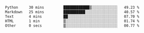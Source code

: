 <!--START_SECTION:waka-->

```txt
Python     30 mins         ████████████▒░░░░░░░░░░░░   49.23 %
Markdown   25 mins         ██████████░░░░░░░░░░░░░░░   40.57 %
Text       4 mins          ██░░░░░░░░░░░░░░░░░░░░░░░   07.70 %
HTML       1 min           ▒░░░░░░░░░░░░░░░░░░░░░░░░   01.74 %
Other      0 secs          ▒░░░░░░░░░░░░░░░░░░░░░░░░   00.77 %
```

<!--END_SECTION:waka--> 
 
